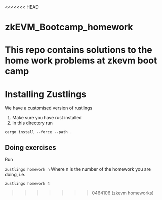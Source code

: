 <<<<<<< HEAD
# zkEVM_Bootcamp_homework
This repo contains solutions to the home work problems at zkevm boot camp
=======

# Installing Zustlings

We have a customised version of rustlings

1. Make sure you have rust installed 
2. In this directory run

`cargo install --force --path .`



## Doing exercises

Run


`zustlings homework n`
Where n is the number of the homework you are doing, i.e.

`zustlings homework 4` 



>>>>>>> 0464106 (zkevm homeworks)
